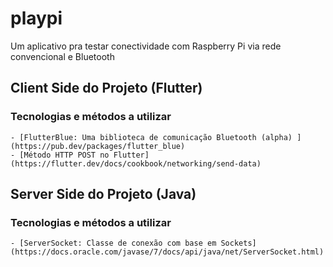 # playpi

Um aplicativo pra testar conectividade com Raspberry Pi via rede convencional e Bluetooth

## Client Side do Projeto (Flutter)

### Tecnologias e métodos a utilizar
	- [FlutterBlue: Uma biblioteca de comunicação Bluetooth (alpha) ](https://pub.dev/packages/flutter_blue)
	- [Método HTTP POST no Flutter](https://flutter.dev/docs/cookbook/networking/send-data)

## Server Side do Projeto (Java)

### Tecnologias e métodos a utilizar
	- [ServerSocket: Classe de conexão com base em Sockets](https://docs.oracle.com/javase/7/docs/api/java/net/ServerSocket.html)
